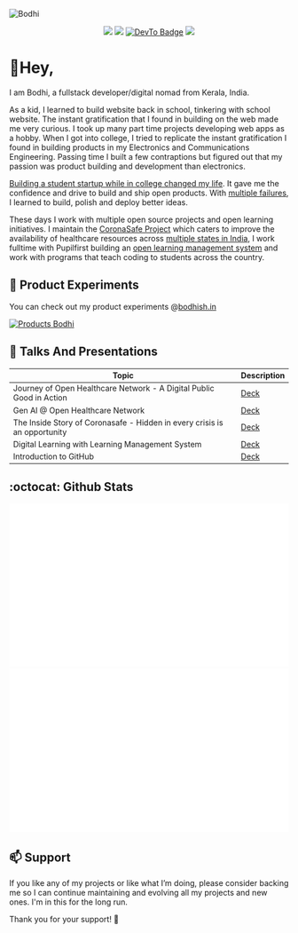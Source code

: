 ![Bodhi](https://res.cloudinary.com/bodhi/image/upload/v1631444920/Github%20Readme/Bodhish-Github-cover-06_e6bkyu.png)

<p align="center">
  <a href="https://twitter.com/bodhishthomas"><img src="https://img.shields.io/badge/-bodhishthomas-1ca0f1?style=flat&labelColor=1ca0f1&logo=twitter&logoColor=white"></a>
  <a href="https://www.linkedin.com/in/bodhish/"><img src="https://img.shields.io/badge/-bodhish-blue?style=flat-square&logo=Linkedin&logoColor=white"></a>
  <a href="https://dev.to/bodhish"><img src="https://img.shields.io/badge/-bodhish-0A0A0A?style=flat-square&labelColor=0A0A0A&logo=dev.to" alt="DevTo Badge"></a>
  <a href="https://www.bodhish.in"><img src="https://img.shields.io/badge/-bodhish.in-47CCCC?style=flat&logo=Google-Chrome&logoColor=white"></a>
</p>

# 👋Hey,

I am Bodhi, a fullstack developer/digital nomad from Kerala, India.

As a kid, I learned to build website back in school, tinkering with school website. The instant gratification that I found in building on the web made me very curious. I took up many part time projects developing web apps as a hobby. When I got into college, I tried to replicate the instant gratification I found in building products in my Electronics and Communications Engineering. Passing time I built a few contraptions but figured out that my passion was product building and development than electronics.

[Building a student startup while in college changed my life](https://blog.sv.co/from-a-routine-college-life-to-life-of-a-student-entrepreneur-51a2fed29844). It gave me the confidence and drive to build and ship open products. With [multiple failures](https://bodhish.in/), I learned to build, polish and deploy better ideas.

These days I work with multiple open source projects and open learning initiatives. I maintain the [CoronaSafe Project](coronasafe.network) which caters to improve the availability of healthcare resources across [multiple states in India](https://github.com/coronasafe), I work fulltime with Pupilfirst building an [open learning management system](https://github.com/pupilfirst/pupilfirst/) and work with programs that teach coding to students across the country.

## 🌱 Product Experiments

You can check out my product experiments @[bodhish.in](https://www.bodhish.in)

<a href="https://www.bodhish.in" target="_blank">

![Products Bodhi](https://res.cloudinary.com/bodhi/image/upload/f_auto,q_auto/v1/Github%20Readme/bh2edcvw3fttjziepyes)

</a>

## 👀 Talks And Presentations

| Topic                                                                     | Description                                                                                                     |
| ------------------------------------------------------------------------- | --------------------------------------------------------------------------------------------------------------- |
| Journey of Open Healthcare Network - A Digital Public Good in Action | [Deck](https://www.canva.com/design/DAF11Q9TejI/klNQOIQf8a0H9JxXTiISng/edit?utm_content=DAF11Q9TejI&utm_campaign=designshare&utm_medium=link2&utm_source=sharebutton)                      |
| Gen AI @ Open Healthcare Network | [Deck](https://www.canva.com/design/DAF0RUXYJac/PjQJcpsXFyeQQF027EqQnQ/edit?utm_content=DAF0RUXYJac&utm_campaign=designshare&utm_medium=link2&utm_source=sharebutton)                      |
| The Inside Story of Coronasafe - Hidden in every crisis is an opportunity | [Deck](https://github.com/bodhish/bodhish/blob/main/decks/story-of-coronasafe-network.pdf)                      |
| Digital Learning with Learning Management System                          | [Deck](https://github.com/bodhish/bodhish/blob/main/decks/digital-learning-with-learning-management-system.pdf) |
| Introduction to GitHub                                                    | [Deck](https://github.com/bodhish/bodhish/blob/main/decks/introduction-to-gitHub.pdf)                           |

## :octocat: Github Stats

![](https://raw.githubusercontent.com/bodhish/github-stats-transparent/output/generated/overview.svg)
![](https://raw.githubusercontent.com/bodhish/github-stats-transparent/output/generated/languages.svg)

## 📫 Support

If you like any of my projects or like what I’m doing, please consider backing me so I can continue maintaining and evolving all my projects and new ones. I'm in this for the long run.

Thank you for your support! 🙌
